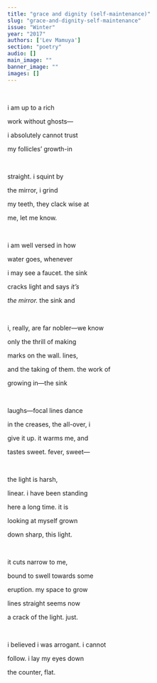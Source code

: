 ```yaml
---
title: "grace and dignity (self-maintenance)"
slug: "grace-and-dignity-self-maintenance"
issue: "Winter"
year: "2017"
authors: ['Lev Mamuya']
section: "poetry"
audio: []
main_image: ""
banner_image: ""
images: []
---
```

 

 i am up to a rich

 work without ghosts—

 i absolutely cannot trust

 my follicles’ growth-in

  

 straight. i squint by

 the mirror, i grind

 my teeth, they clack wise at

 me, let me know.

  

 i am well versed in how

 water goes, whenever

 i may see a faucet. the sink

 cracks light and says *it’s*

 *the mirror.* the sink and

  

 i, really, are far nobler—we know

 only the thrill of making

 marks on the wall. lines,

 and the taking of them. the work of

 growing in—the sink

  

 laughs—focal lines dance

 in the creases, the all-over, i

 give it up. it warms me, and

 tastes sweet. fever, sweet—

  

 the light is harsh,

 linear. i have been standing

 here a long time. it is

 looking at myself grown

 down sharp, this light.

  

 it cuts narrow to me,

 bound to swell towards some

 eruption. my space to grow

 lines straight seems now

 a crack of the light. just.

  

 i believed i was arrogant. i cannot

 follow. i lay my eyes down

 the counter, flat.

